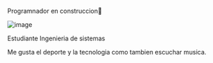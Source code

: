Programnador en construccion👋
		


![image](https://github.com/Bet4n/Bet4n/assets/144852859/3a88f3ba-69d2-4484-8891-3a3cbe99208e)



Estudiante Ingenieria de sistemas 

Me gusta el deporte y la tecnologia como tambien escuchar musica.


<!--
**Bet4n/Bet4n** is a ✨ _special_ ✨ repository because its `README.md` (this file) appears on your GitHub profile.

Here are some ideas to get you started:

- 🔭 I’m currently working on ...
- 🌱 I’m currently learning ...
- 👯 I’m looking to collaborate on ...
- 🤔 I’m looking for help with ...
- 💬 Ask me about ...
- 📫 How to reach me: ...
- 😄 Pronouns: ...
- ⚡ Fun fact: ...
-->
